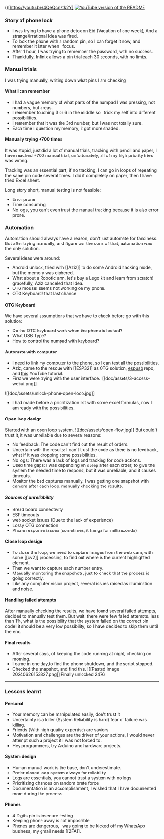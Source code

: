 ()[https://youtu.be/4QeQcnztk2Y]
[![YouTube version of the README](https://img.youtube.com/vi/4QeQcnztk2Y/0.jpg)](https://youtu.be/4QeQcnztk2Y)

### Story of phone lock
- I was trying to have a phone detox on Eid (Vacation of one week), And a strange/irrational Idea was fired.
- To lock the phone with a random pin, so I can forget it now, and remember it later when I focus.
- After 1 hour, I was trying to remember the password, with no success.
- Thankfully, Infinix allows a pin trial each 30 seconds, with no limits. 
### Manual trials
I was trying manually, writing down what pins I am checking
#### What I can remember
- I had a vague memory of what parts of the numpad I was pressing, not numbers, but areas.
- I remember touching 3 or 6 in the middle so I trick my self into different possibilities.
- I remember that it was the 3rd number, but I was not totally sure.
- Each time I question my memory, it got more shaded.
#### Manually trying +700 times
It was stupid, just did a lot of manual trials, tracking with pencil and paper, I have reached +700 manual trial, unfortunately, all of my high priority tries was wrong.

Tracking was an essential part, if no tracking, I can go in loops of repeating the same pin code several times.
I did it completely on paper, then I have tried Excel sheet. 

Long story short, manual testing is not feasible:
- Error prone
- Time consuming
- No logs, you can't even trust the manual tracking because it is also error prone.
### Automation
Automation should always have a reason, don't just automate for fanciness.
But after trying manually, and figure our the cons of that, automation was the only solution.

Several ideas were around:
- Android unlock, tried with [[Aziz]] to do some Android hacking mode, but the memory was ciphered.
- What about a Robotic arm, let's buy a Lego kit and learn from scratch! gracefully, Aziz canceled that Idea.
- OTG mouse! seems not working on my phone.
- OTG Keyboard! that last chance
#### OTG Keyboard
We have several assumptions that we have to check before go with this solution:
- Do the OTG keyboard work when the phone is locked?
- What USB Type?
- How to control the numpad with keyboard?
#### Automate with computer
- I need to link my computer to the phone, so I can test all the possibilities. 
- Aziz, came to the rescue with [[ESP32]] as OTG solution, [espusb](https://github.com/cnlohr/espusb) repo, and [this](https://www.youtube.com/watch?v=ntm1iTQdCzE) YouTube tutorial.
- First we were trying with the user interface.
![[doc/assets/3-access-webui.png]]

![[doc/assets/unlock-phone-open-loop.jpg]]
- I had made before a prioritization list with some excel formulas, now I am ready with the possibilities. 
#### Open loop design
Started with an open loop system.
![[doc/assets/open-flow.jpg]]
But could't trust it, it was unreliable due to several reasons:
- No feedback: The code can't find out the result of orders.
- Uncertain with the results: I can't trust the code as there is no feedback, what if it was dropping some possibilities.
- No logs: There was a lack of logs and tracking for code actions.
- Used time gaps: I was depending on `sleep` after each order, to give the system the needed time to respond, but it was unreliable, and it causes timeouts. 
- Monitor the bad captures manually: I was getting one snapshot with camera after each loop. manually checking the results.
##### Sources of unreliability
- Bread board connectivity
- ESP timeouts
- web socket issues (Due to the lack of experience)
- Lossy OTG connection
- Phone response issues (sometimes, it hangs for milliseconds)
#### Close loop design

- To close the loop, we need to capture images from the web cam, with some [[cv2]] processing, to find out where is the current highlighted element.
- Then we want to capture each number entry.
- Manually monitoring the snapshots, just to check that the process is going correctly.
- Like any computer vision project, several issues raised as illumination and noise. 
#### Handling failed attempts
After manually checking the results, we have found several failed attempts, decided to manually test them.
But wait, there were few failed attempts, less than 1%, what is the possibility that the system failed on the correct pin code! it should be a very low possibility, so I have decided to skip them until the end.
#### Final results
- After several days, of keeping the code running at night, checking on morning.
- I came in one day,to find the phone shutdown, and the script stopped.
- Checked the snapshot, and find this.
![[Pasted image 20240626153827.png]]
Finally unlocked 2476

----

### Lessons learnt
#### Personal
- Your memory can be manipulated easily, don't trust it
- Uncertainty is a killer (System Reliability is hard) fear of failure was killing.
- Friends (With high quality expertise) are saviors
- Motivation and challenges are the driver of your actions, I would never attempt such a project if I was not forced to.
- Hey programmers, try Arduino and hardware projects.
#### System design
- Human manual work is the base, don't underestimate.
- Prefer closed loop system always for reliability
- Logs are essentials, you cannot trust a system with no logs
- Prioritizing chances on random brute force
- Documentation is an accomplishment, I wished that I have documented more during the process. 
#### Phones
- 4 Digits pin is insecure testing.   
- Keeping phone away is not impossible
- Phones are dangerous, I was going to be kicked off my WhatsApp business, my gmail needs [[2FA]].